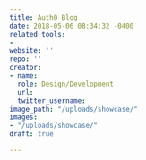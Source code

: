 ```yaml
---
title: Auth0 Blog
date: 2018-05-06 08:34:32 -0400
related_tools:
- 
website: ''
repo: ''
creator:
- name: 
  role: Design/Development
  url: 
  twitter_username: 
image_path: "/uploads/showcase/"
images:
- "/uploads/showcase/"
draft: true

---
```

